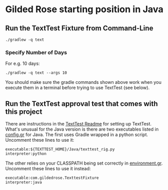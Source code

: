 # Gilded Rose starting position in Java

## Run the TextTest Fixture from Command-Line

```
./gradlew -q text
```

### Specify Number of Days

For e.g. 10 days:

```
./gradlew -q text --args 10
```

You should make sure the gradle commands shown above work when you execute them in a terminal before trying to use TextTest (see below).


## Run the TextTest approval test that comes with this project

There are instructions in the [TextTest Readme](../texttests/README.md) for setting up TextTest.
What's unusual for the Java version is there are two executables listed in
[config.gr](../texttests/config.gr) for Java. The first uses Gradle wrapped in a python script.
Uncomment these lines to use it:

    executable:${TEXTTEST_HOME}/Java/texttest_rig.py
    interpreter:python

The other relies on your CLASSPATH being set correctly in [environment.gr](../texttests/environment.gr). Uncomment these lines to use it instead:

    executable:com.gildedrose.TexttestFixture
    interpreter:java
